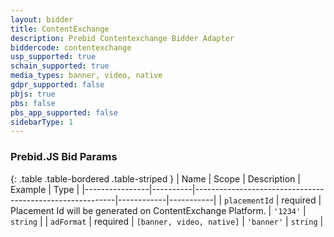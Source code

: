 ```yaml
---
layout: bidder
title: ContentExchange
description: Prebid Contentexchange Bidder Adapter
biddercode: contentexchange
usp_supported: true
schain_supported: true
media_types: banner, video, native
gdpr_supported: false
pbjs: true
pbs: false
pbs_app_supported: false
sidebarType: 1
---
```


### Prebid.JS Bid Params

{: .table .table-bordered .table-striped }
| Name           | Scope    | Description                                              | Example    | Type      |
|----------------|----------|----------------------------------------------------------|------------|-----------|
| `placementId` | required | Placement Id will be generated on ContentExchange Platform. | `'1234'`        | `string` |
| `adFormat` | required | `[banner, video, native]` | `'banner'`        | `string` |
